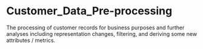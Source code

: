 # Customer_Data_Pre-processing
The processing of customer records for business purposes and further analyses including representation changes, filtering, and deriving some new attributes / metrics.
